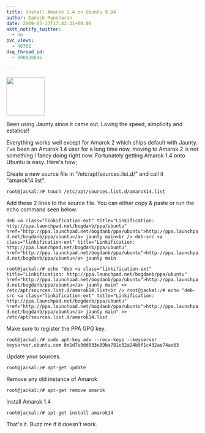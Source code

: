 ```yaml
---
title: Install Amarok 1.4 on Ubuntu 9.04
author: Danesh Manoharan
date: 2009-05-17T17:42:31+00:00
aktt_notify_twitter:
  - no
pvc_views:
  - 40702
dsq_thread_id:
  - 890828845

---
```

<img loading="lazy" class="alignnone" title="Amarok Logo" src="http://farm4.static.flickr.com/3337/3538709803_e69c07498a_t.jpg" alt="" width="100" height="100" />

Been using Jaunty since it came out. Loving the speed, simplicity and estatics!!

Everything works well except for Amarok 2 which ships default with Jaunty. I've been an Amarok 1.4 user for a long time now, moving to Amarok 2 is not something I fancy doing right now. Fortunately getting Amarok 1.4 onto Ubuntu is easy. Here's how;

Create a new source file in "/etc/apt/sources.list.d/" and call it "amarok14.list".

`root@jackal:/# touch /etc/apt/sources.list.d/amarok14.list`

Add these 2 lines to the source file. You can either copy & paste or run the echo command seen below.

`deb <a class="linkification-ext" title="Linkification: http://ppa.launchpad.net/bogdanb/ppa/ubuntu" href="http://ppa.launchpad.net/bogdanb/ppa/ubuntu">http://ppa.launchpad.net/bogdanb/ppa/ubuntu</a> jaunty main<br />
deb-src <a class="linkification-ext" title="Linkification: http://ppa.launchpad.net/bogdanb/ppa/ubuntu" href="http://ppa.launchpad.net/bogdanb/ppa/ubuntu">http://ppa.launchpad.net/bogdanb/ppa/ubuntu</a> jaunty main`

`root@jackal:/# echo "deb <a class="linkification-ext" title="Linkification: http://ppa.launchpad.net/bogdanb/ppa/ubuntu" href="http://ppa.launchpad.net/bogdanb/ppa/ubuntu">http://ppa.launchpad.net/bogdanb/ppa/ubuntu</a> jaunty main" >> /etc/apt/sources.list.d/amarok14.list<br />
root@jackal:/# echo "deb-src <a class="linkification-ext" title="Linkification: http://ppa.launchpad.net/bogdanb/ppa/ubuntu" href="http://ppa.launchpad.net/bogdanb/ppa/ubuntu">http://ppa.launchpad.net/bogdanb/ppa/ubuntu</a> jaunty main" >> /etc/apt/sources.list.d/amarok14.list`

Make sure to register the PPA GPG key.

`root@jackal:/# sudo apt-key adv --recv-keys --keyserver keyserver.ubuntu.com 0x1d7e9dd033e89ba781e32a24b9f1c432ae74ae63`

Update your sources.

`root@jackal:/# apt-get update`

Remove any old instance of Amarok

`root@jackal:/# apt-get remove amarok`

Install Amarok 1.4

`root@jackal:/# apt-get install amarok14`

That's it. Buzz me if it doesn't work.